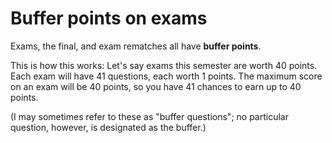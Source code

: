 # Buffer points on exams

Exams, the final, and exam rematches all have **buffer points**.  

This is how this works: Let's say exams this semester are worth 40 points.  Each exam will have 41 questions, each worth 1 points.  The maximum score on an exam will be 40 points, so you have 41 chances to earn up to 40 points.

(I may sometimes refer to these as "buffer questions"; no particular question, however, is designated as the buffer.)
